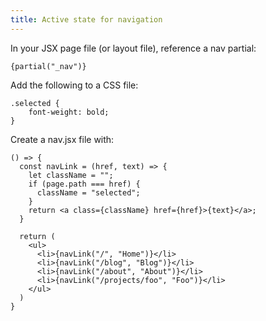 ```yaml
---
title: Active state for navigation
---
```


In your JSX page file (or layout file), reference a nav partial:
```
{partial("_nav")}
```

Add the following to a CSS file:
```
.selected {
	font-weight: bold;
}
```

Create a nav.jsx file with:
```
() => {
  const navLink = (href, text) => {
    let className = "";
    if (page.path === href) {
      className = "selected";
    }
    return <a class={className} href={href}>{text}</a>;
  }

  return (
    <ul>
      <li>{navLink("/", "Home")}</li>
      <li>{navLink("/blog", "Blog")}</li>
      <li>{navLink("/about", "About")}</li>
      <li>{navLink("/projects/foo", "Foo")}</li>
    </ul>
  )
}
```
